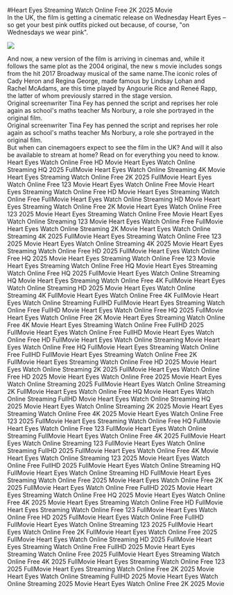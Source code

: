 #Heart Eyes Streaming Watch Online Free 2K 2025 Movie  
In the UK, the film is getting a cinematic release on Wednesday Heart Eyes – so get your best pink outfits picked out because, of course, "on Wednesdays we wear pink".  
  
[![](https://i.imgur.com/qSNzIqt.png)](https://movie.rssnews.media/IcZIFpc.php)  
  
And now, a new version of the film is arriving in cinemas and, while it follows the same plot as the 2004 original, the new s movie includes songs from the hit 2017 Broadway musical of the same name.The iconic roles of Cady Heron and Regina George, made famous by Lindsay Lohan and Rachel McAdams, are this time played by Angourie Rice and Reneé Rapp, the latter of whom previously starred in the stage version.  
Original screenwriter Tina Fey has penned the script and reprises her role again as school's maths teacher Ms Norbury, a role she portrayed in the original film.  
Original screenwriter Tina Fey has penned the script and reprises her role again as school's maths teacher Ms Norbury, a role she portrayed in the original film.  
But when can cinemagoers expect to see the film in the UK? And will it also be available to stream at home? Read on for everything you need to know.  
Heart Eyes Watch Online Free HD Movie
Heart Eyes Watch Online Streaming HQ 2025 FullMovie
Heart Eyes Watch Online Streaming 4K Movie
Heart Eyes Streaming Watch Online Free 2K 2025 FullMovie
Heart Eyes Watch Online Free 123 Movie
Heart Eyes Watch Online Free Movie
Heart Eyes Streaming Watch Online Free HD Movie
Heart Eyes Streaming Watch Online Free FullMovie
Heart Eyes Watch Online Streaming HD Movie
Heart Eyes Streaming Watch Online Free 2K Movie
Heart Eyes Watch Online Free 123 2025 Movie
Heart Eyes Streaming Watch Online Free Movie
Heart Eyes Watch Online Streaming 123 Movie
Heart Eyes Watch Online Free FullMovie
Heart Eyes Watch Online Streaming 2K Movie
Heart Eyes Watch Online Streaming 4K 2025 FullMovie
Heart Eyes Streaming Watch Online Free 123 2025 Movie
Heart Eyes Watch Online Streaming 4K 2025 Movie
Heart Eyes Streaming Watch Online Free HD 2025 FullMovie
Heart Eyes Watch Online Free HQ 2025 Movie
Heart Eyes Streaming Watch Online Free 123 Movie
Heart Eyes Streaming Watch Online Free HQ Movie
Heart Eyes Streaming Watch Online Free HQ 2025 FullMovie
Heart Eyes Watch Online Streaming HQ Movie
Heart Eyes Streaming Watch Online Free 4K FullMovie
Heart Eyes Watch Online Streaming HD 2025 Movie
Heart Eyes Watch Online Streaming 4K FullMovie
Heart Eyes Watch Online Free 4K FullMovie
Heart Eyes Watch Online Streaming FullHD FullMovie
Heart Eyes Streaming Watch Online Free FullHD Movie
Heart Eyes Watch Online Free HQ 2025 FullMovie
Heart Eyes Watch Online Free 2K Movie
Heart Eyes Streaming Watch Online Free 4K Movie
Heart Eyes Streaming Watch Online Free FullHD 2025 FullMovie
Heart Eyes Watch Online Free FullHD Movie
Heart Eyes Watch Online Free HD FullMovie
Heart Eyes Watch Online Streaming Movie
Heart Eyes Watch Online Free HQ FullMovie
Heart Eyes Streaming Watch Online Free FullHD FullMovie
Heart Eyes Streaming Watch Online Free 2K FullMovie
Heart Eyes Streaming Watch Online Free HD 2025 Movie
Heart Eyes Watch Online Streaming 2K 2025 FullMovie
Heart Eyes Watch Online Free HD 2025 Movie
Heart Eyes Watch Online Free 2025 Movie
Heart Eyes Watch Online Streaming 2025 FullMovie
Heart Eyes Watch Online Streaming 2K FullMovie
Heart Eyes Watch Online Free HQ Movie
Heart Eyes Watch Online Streaming FullHD Movie
Heart Eyes Watch Online Streaming HQ 2025 Movie
Heart Eyes Watch Online Streaming 2K 2025 Movie
Heart Eyes Streaming Watch Online Free 4K 2025 Movie
Heart Eyes Watch Online Free 123 2025 FullMovie
Heart Eyes Streaming Watch Online Free HQ FullMovie
Heart Eyes Watch Online Free 123 FullMovie
Heart Eyes Watch Online Streaming FullMovie
Heart Eyes Watch Online Free 4K 2025 FullMovie
Heart Eyes Watch Online Streaming 123 FullMovie
Heart Eyes Watch Online Streaming FullHD 2025 FullMovie
Heart Eyes Watch Online Free 4K Movie
Heart Eyes Watch Online Streaming 123 2025 Movie
Heart Eyes Watch Online Free FullHD 2025 FullMovie
Heart Eyes Watch Online Streaming HQ FullMovie
Heart Eyes Watch Online Streaming HD FullMovie
Heart Eyes Streaming Watch Online Free 2025 Movie
Heart Eyes Watch Online Free 2K 2025 FullMovie
Heart Eyes Watch Online Free FullHD 2025 Movie
Heart Eyes Streaming Watch Online Free HQ 2025 Movie
Heart Eyes Watch Online Free 4K 2025 Movie
Heart Eyes Streaming Watch Online Free HD FullMovie
Heart Eyes Streaming Watch Online Free 123 FullMovie
Heart Eyes Watch Online Free HD 2025 FullMovie
Heart Eyes Watch Online Free FullHD FullMovie
Heart Eyes Watch Online Streaming 123 2025 FullMovie
Heart Eyes Watch Online Free 2K FullMovie
Heart Eyes Watch Online Free 2025 FullMovie
Heart Eyes Watch Online Streaming HD 2025 FullMovie
Heart Eyes Streaming Watch Online Free FullHD 2025 Movie
Heart Eyes Streaming Watch Online Free 2025 FullMovie
Heart Eyes Streaming Watch Online Free 4K 2025 FullMovie
Heart Eyes Streaming Watch Online Free 123 2025 FullMovie
Heart Eyes Streaming Watch Online Free 2K 2025 Movie
Heart Eyes Watch Online Streaming FullHD 2025 Movie
Heart Eyes Watch Online Streaming 2025 Movie
Heart Eyes Watch Online Free 2K 2025 Movie